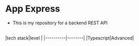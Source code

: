 # App Express
* This is my repository for a backend REST API
<br />
  |tech stack|level   |
  |----------|--------|
  |Typescript|Advanced|
